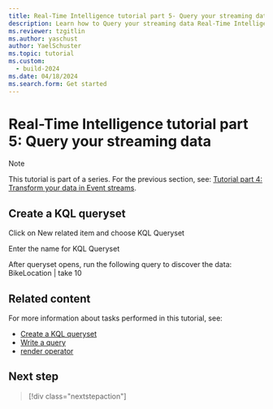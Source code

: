 ```yaml
---
title: Real-Time Intelligence tutorial part 5- Query your streaming data
description: Learn how to Query your streaming data Real-Time Intelligence.
ms.reviewer: tzgitlin
ms.author: yaschust
author: YaelSchuster
ms.topic: tutorial
ms.custom:
  - build-2024
ms.date: 04/18/2024
ms.search.form: Get started
---
```

# Real-Time Intelligence tutorial part 5: Query your streaming data

> [!NOTE]
> This tutorial is part of a series. For the previous section, see: [Tutorial part 4: Transform your data in Event streams](tutorial-4-transform.md).

## Create a KQL queryset


Click on New related item and choose KQL Queryset 

Enter the name for KQL Queryset 

After queryset opens, run the following query to discover the data: BikeLocation | take 10 


## Related content

For more information about tasks performed in this tutorial, see:

* [Create a KQL queryset](create-query-set.md)
* [Write a query](kusto-query-set.md#write-a-query)
* [render operator](/azure/data-explorer/kusto/query/renderoperator?pivots=azuredataexplorer?context=/fabric/context/context&pivots=fabric)

## Next step

> [!div class="nextstepaction"]
> 
